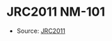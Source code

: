 <a name="material" />

# JRC2011 NM-101
<script type="application/ld+json">
  {
    "@context": "https://schema.org/",
    "@type": "ChemicalSubstance",
    "http://purl.org/dc/terms/conformsTo":
      {
        "@type": "CreativeWork",
        "@id": "https://bioschemas.org/profiles/ChemicalSubstance/0.4-RELEASE/"
      },
    "@id": "https://egonw.github.io/nanowiki/nanowiki341.html#material",
    "name": "JRC2011 NM-101",
    "sameAs": "http://127.0.0.1/mediawiki/index.php/Special:URIResolver/JRC2011_NM-2D101"
  }
</script>


* Source: [JRC2011](JRC2011.md)
